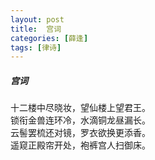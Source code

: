 ```yaml
---
layout: post
title:  宫词
categories: [薛逢]
tags: [律诗]
---
```


##### 宫词

十二楼中尽晓妆，望仙楼上望君王。<br>
锁衔金兽连环冷，水滴铜龙昼漏长。<br>
云髻罢梳还对镜，罗衣欲换更添香。<br>
遥窥正殿帘开处，袍裤宫人扫御床。





















　　　　　　　　　　 





































